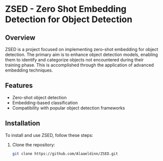 # ZSED - Zero Shot Embedding Detection for Object Detection

## Overview

ZSED is a project focused on implementing zero-shot embedding for object detection. The primary aim is to enhance object detection models, enabling them to identify and categorize objects not encountered during their training phase. This is accomplished through the application of advanced embedding techniques.

## Features

- Zero-shot object detection
- Embedding-based classification
- Compatibility with popular object detection frameworks

## Installation

To install and use ZSED, follow these steps:

1. Clone the repository:
   ```bash
   git clone https://github.com/Alaaeldinn/ZSED.git
   ```
